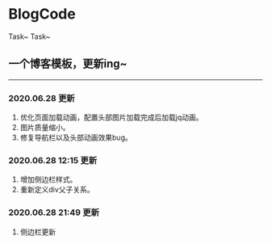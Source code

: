 # BlogCode
Task~ Task~
## 一个博客模板，更新ing~
-------
### 2020.06.28 更新
1. 优化页面加载动画，配置头部图片加载完成后加载jq动画。
2. 图片质量缩小。
3. 修复导航栏以及头部动画效果bug。

### 2020.06.28 12:15 更新
1. 增加侧边栏样式。
2. 重新定义div父子关系。

### 2020.06.28 21:49 更新
1. 侧边栏更新